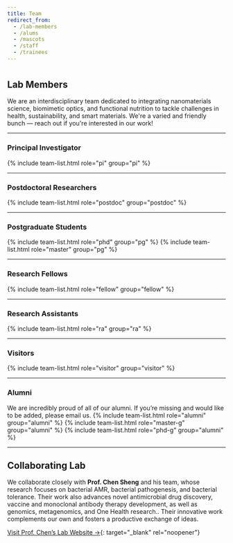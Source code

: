 ```yaml
---
title: Team
redirect_from:
  - /lab-members
  - /alums
  - /mascots
  - /staff
  - /trainees
---
```


# <i class="fas fa-users"></i>

## Lab Members

We are an interdisciplinary team dedicated to integrating nanomaterials science, biomimetic optics, and functional nutrition to tackle challenges in health, sustainability, and smart materials. We're a varied and friendly bunch — reach out if you're interested in our work!

---

### Principal Investigator
{% include team-list.html role="pi" group="pi" %}

---

### Postdoctoral Researchers
{% include team-list.html role="postdoc" group="postdoc" %}

---

### Postgraduate Students
{% include team-list.html role="phd" group="pg" %}
{% include team-list.html role="master" group="pg" %}

---

### Research Fellows
{% include team-list.html role="fellow" group="fellow" %}

---

### Research Assistants
{% include team-list.html role="ra" group="ra" %}

---

### Visitors
{% include team-list.html role="visitor" group="visitor" %}

---

### Alumni
We are incredibly proud of all of our alumni. If you’re missing and would like to be added, please email us.
{% include team-list.html role="alumni" group="alumni" %}
{% include team-list.html role="master-g" group="alumni" %}
{% include team-list.html role="phd-g" group="alumni" %}

---
## <i class="fas fa-feather-alt"></i>Collaborating Lab

We collaborate closely with **Prof. Chen Sheng** and his team,  whose research focuses on bacterial AMR, bacterial pathogenesis, and bacterial tolerance. Their work also advances novel antimicrobial drug discovery, vaccine and monoclonal antibody therapy development, as well as genomics, metagenomics, and One Health research.. Their innovative work complements our own and fosters a productive exchange of ideas.

[Visit Prof. Chen’s Lab Website →](https://sc-grouphk.github.io/){: target="_blank" rel="noopener"}
